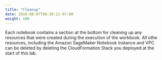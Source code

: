```yaml
---
title: "Cleanup"
date: 2018-08-07T08:30:11-07:00
weight: 100
---
```


Each notebook contains a section at the bottom for cleaning up any resources that were created during the execution of the workbook. All othe resources, including the Amazon SageMaker Notebook Instance and VPC can be deleted by deleting the CloudFormation Stack you deployed at the start of this lab.